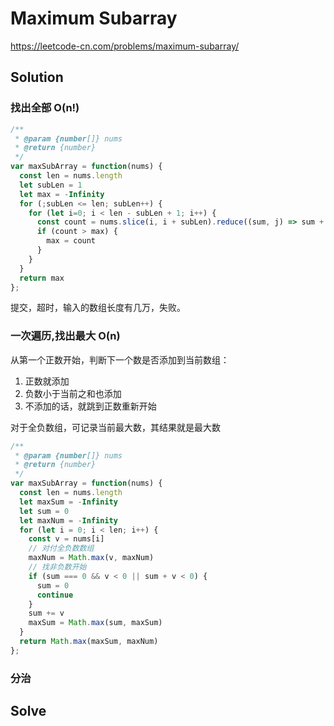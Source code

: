 # Maximum Subarray

https://leetcode-cn.com/problems/maximum-subarray/

## Solution

### 找出全部 O(n!)

```js
/**
 * @param {number[]} nums
 * @return {number}
 */
var maxSubArray = function(nums) {
  const len = nums.length
  let subLen = 1
  let max = -Infinity
  for (;subLen <= len; subLen++) {
    for (let i=0; i < len - subLen + 1; i++) {
      const count = nums.slice(i, i + subLen).reduce((sum, j) => sum + j, 0)
      if (count > max) {
        max = count
      }
    }
  }
  return max
};
```

提交，超时，输入的数组长度有几万，失败。

### 一次遍历,找出最大 O(n)

从第一个正数开始，判断下一个数是否添加到当前数组：
1. 正数就添加
2. 负数小于当前之和也添加
3. 不添加的话，就跳到正数重新开始

对于全负数组，可记录当前最大数，其结果就是最大数

```js
/**
 * @param {number[]} nums
 * @return {number}
 */
var maxSubArray = function(nums) {
  const len = nums.length
  let maxSum = -Infinity
  let sum = 0
  let maxNum = -Infinity
  for (let i = 0; i < len; i++) {
    const v = nums[i]
    // 对付全负数数组
    maxNum = Math.max(v, maxNum)
    // 找非负数开始
    if (sum === 0 && v < 0 || sum + v < 0) {
      sum = 0
      continue
    }
    sum += v
    maxSum = Math.max(sum, maxSum)
  }
  return Math.max(maxSum, maxNum)
};
```

### 分治



## Solve

